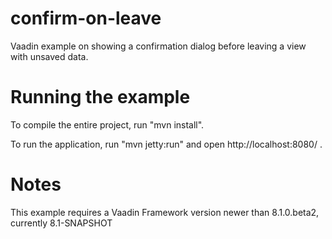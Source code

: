 # confirm-on-leave

Vaadin example on showing a confirmation dialog before leaving a view with unsaved
data.

# Running the example

To compile the entire project, run "mvn install".

To run the application, run "mvn jetty:run" and open http://localhost:8080/ .

# Notes

This example requires a Vaadin Framework version newer than 8.1.0.beta2, currently 8.1-SNAPSHOT
